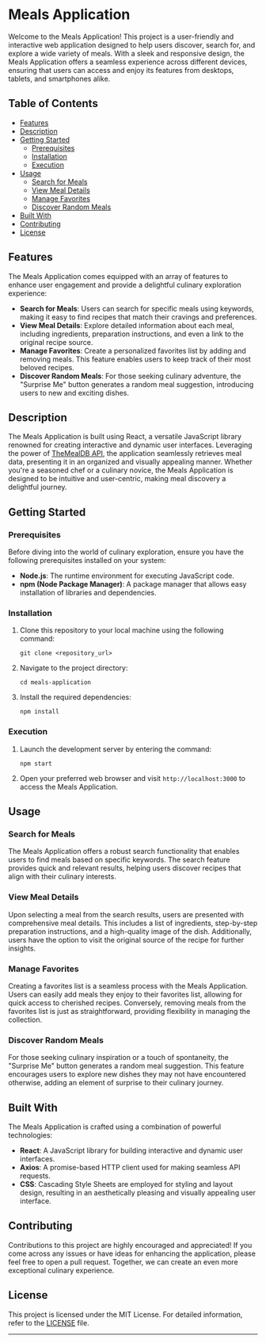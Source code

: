 # Meals Application

Welcome to the Meals Application! This project is a user-friendly and interactive web application designed to help users discover, search for, and explore a wide variety of meals. With a sleek and responsive design, the Meals Application offers a seamless experience across different devices, ensuring that users can access and enjoy its features from desktops, tablets, and smartphones alike.

## Table of Contents

- [Features](#features)
- [Description](#description)
- [Getting Started](#getting-started)
  - [Prerequisites](#prerequisites)
  - [Installation](#installation)
  - [Execution](#execution)
- [Usage](#usage)
  - [Search for Meals](#search-for-meals)
  - [View Meal Details](#view-meal-details)
  - [Manage Favorites](#manage-favorites)
  - [Discover Random Meals](#discover-random-meals)
- [Built With](#built-with)
- [Contributing](#contributing)
- [License](#license)

## Features

The Meals Application comes equipped with an array of features to enhance user engagement and provide a delightful culinary exploration experience:

- **Search for Meals**: Users can search for specific meals using keywords, making it easy to find recipes that match their cravings and preferences.
- **View Meal Details**: Explore detailed information about each meal, including ingredients, preparation instructions, and even a link to the original recipe source.
- **Manage Favorites**: Create a personalized favorites list by adding and removing meals. This feature enables users to keep track of their most beloved recipes.
- **Discover Random Meals**: For those seeking culinary adventure, the "Surprise Me" button generates a random meal suggestion, introducing users to new and exciting dishes.

## Description

The Meals Application is built using React, a versatile JavaScript library renowned for creating interactive and dynamic user interfaces. Leveraging the power of [TheMealDB API](https://www.themealdb.com/api.php), the application seamlessly retrieves meal data, presenting it in an organized and visually appealing manner. Whether you're a seasoned chef or a culinary novice, the Meals Application is designed to be intuitive and user-centric, making meal discovery a delightful journey.

## Getting Started

### Prerequisites

Before diving into the world of culinary exploration, ensure you have the following prerequisites installed on your system:

- **Node.js**: The runtime environment for executing JavaScript code.
- **npm (Node Package Manager)**: A package manager that allows easy installation of libraries and dependencies.

### Installation

1. Clone this repository to your local machine using the following command:

   ```
   git clone <repository_url>
   ```

2. Navigate to the project directory:

   ```
   cd meals-application
   ```

3. Install the required dependencies:

   ```
   npm install
   ```

### Execution

1. Launch the development server by entering the command:

   ```
   npm start
   ```

2. Open your preferred web browser and visit `http://localhost:3000` to access the Meals Application.

## Usage

### Search for Meals

The Meals Application offers a robust search functionality that enables users to find meals based on specific keywords. The search feature provides quick and relevant results, helping users discover recipes that align with their culinary interests.

### View Meal Details

Upon selecting a meal from the search results, users are presented with comprehensive meal details. This includes a list of ingredients, step-by-step preparation instructions, and a high-quality image of the dish. Additionally, users have the option to visit the original source of the recipe for further insights.

### Manage Favorites

Creating a favorites list is a seamless process with the Meals Application. Users can easily add meals they enjoy to their favorites list, allowing for quick access to cherished recipes. Conversely, removing meals from the favorites list is just as straightforward, providing flexibility in managing the collection.

### Discover Random Meals

For those seeking culinary inspiration or a touch of spontaneity, the "Surprise Me" button generates a random meal suggestion. This feature encourages users to explore new dishes they may not have encountered otherwise, adding an element of surprise to their culinary journey.

## Built With

The Meals Application is crafted using a combination of powerful technologies:

- **React**: A JavaScript library for building interactive and dynamic user interfaces.
- **Axios**: A promise-based HTTP client used for making seamless API requests.
- **CSS**: Cascading Style Sheets are employed for styling and layout design, resulting in an aesthetically pleasing and visually appealing user interface.

## Contributing

Contributions to this project are highly encouraged and appreciated! If you come across any issues or have ideas for enhancing the application, please feel free to open a pull request. Together, we can create an even more exceptional culinary experience.

## License

This project is licensed under the MIT License. For detailed information, refer to the [LICENSE](LICENSE) file.

---
